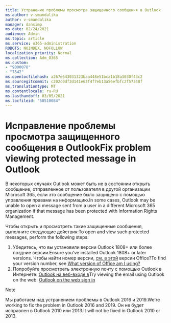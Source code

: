 ```yaml
---
title: Устранение проблемы просмотра защищенного сообщения в Outlook
ms.author: v-smandalika
author: v-smandalika
manager: dansimp
ms.date: 02/24/2021
audience: Admin
ms.topic: article
ms.service: o365-administration
ROBOTS: NOINDEX, NOFOLLOW
localization_priority: Normal
ms.collection: Adm_O365
ms.custom:
- "9000078"
- "7342"
ms.openlocfilehash: a267e643031323baa448e51bca1b18a3030f43c2
ms.sourcegitcommit: c202c0df2d141e63f4f7eb13a56efbfc2f57348f
ms.translationtype: MT
ms.contentlocale: ru-RU
ms.lasthandoff: 03/05/2021
ms.locfileid: "50510084"
---
```

# <a name="fix-problem-viewing-protected-message-in-outlook"></a><span data-ttu-id="a52fd-102">Исправление проблемы просмотра защищенного сообщения в Outlook</span><span class="sxs-lookup"><span data-stu-id="a52fd-102">Fix problem viewing protected message in Outlook</span></span>

<span data-ttu-id="a52fd-103">В некоторых случаях Outlook может быть не в состоянии открыть сообщение, отправленное от пользователя в другой организации Microsoft 365, если это сообщение было защищено с помощью управления правами на информацию.</span><span class="sxs-lookup"><span data-stu-id="a52fd-103">In some cases, Outlook may be unable to open a message sent from a user in a different Microsoft 365 organization if that message has been protected with Information Rights Management.</span></span>

<span data-ttu-id="a52fd-104">Чтобы открыть и просмотреть такие защищенные сообщения, выполните следующие действия:</span><span class="sxs-lookup"><span data-stu-id="a52fd-104">To open and view such protected messages, perform the following steps:</span></span>

1. <span data-ttu-id="a52fd-105">Убедитесь, что вы установили версии Outlook 1808+ или более поздние версии.</span><span class="sxs-lookup"><span data-stu-id="a52fd-105">Ensure you've installed Outlook 1808+ or later versions.</span></span> <span data-ttu-id="a52fd-106">Чтобы найти номер версии, [см. в этой](https://support.microsoft.com/office/about-office-what-version-of-office-am-i-using-932788b8-a3ce-44bf-bb09-e334518b8b19) версии Office?</span><span class="sxs-lookup"><span data-stu-id="a52fd-106">To find your version number, see [What version of Office am I using?](https://support.microsoft.com/office/about-office-what-version-of-office-am-i-using-932788b8-a3ce-44bf-bb09-e334518b8b19)</span></span>
2. <span data-ttu-id="a52fd-107">Попробуйте просмотреть электронную почту с помощью Outlook в Интернете: [Outlook на веб-входе в](https://outlook.office365.com/mail/inbox)</span><span class="sxs-lookup"><span data-stu-id="a52fd-107">Try viewing the email using Outlook on the web: [Outlook on the web sign in](https://outlook.office365.com/mail/inbox)</span></span>

> [!NOTE]
> <span data-ttu-id="a52fd-108">Мы работаем над устранением проблемы в Outlook 2016 и 2019.</span><span class="sxs-lookup"><span data-stu-id="a52fd-108">We're working to fix the problem in Outlook 2016 and 2019.</span></span> <span data-ttu-id="a52fd-109">Он не будет исправлен в Outlook 2010 или 2013.</span><span class="sxs-lookup"><span data-stu-id="a52fd-109">It will not be fixed in Outlook 2010 or 2013.</span></span>
